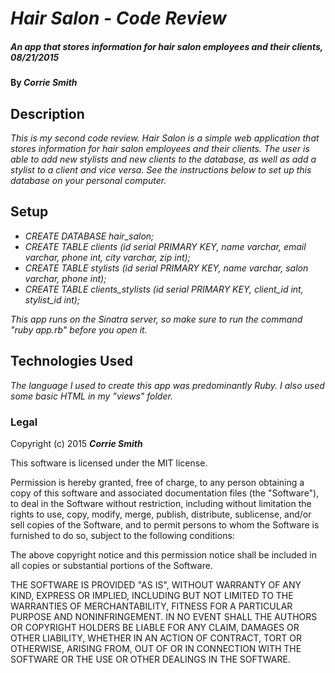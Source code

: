 # _Hair Salon - Code Review_

##### An app that stores information for hair salon employees and their clients, 08/21/2015 

#### By _**Corrie Smith**_

## Description

_This is my second code review. Hair Salon is a simple web application that stores information for hair salon employees and their clients. The user is able to add new stylists and new clients to the database, as well as add a stylist to a client and vice versa. See the instructions below to set up this database on your personal computer._

## Setup

* _CREATE DATABASE hair_salon;_
* _CREATE TABLE clients (id serial PRIMARY KEY, name varchar, email varchar, phone int, city varchar, zip int);_
* _CREATE TABLE stylists (id serial PRIMARY KEY, name varchar, salon varchar, phone int);_
* _CREATE TABLE clients_stylists (id serial PRIMARY KEY, client_id int, stylist_id int);_

_This app runs on the Sinatra server, so make sure to run the command "ruby app.rb" before you open it._

## Technologies Used

_The language I used to create this app was predominantly Ruby. I also used some basic HTML in my "views" folder._

### Legal

Copyright (c) 2015 **_Corrie Smith_**

This software is licensed under the MIT license.

Permission is hereby granted, free of charge, to any person obtaining a copy
of this software and associated documentation files (the "Software"), to deal
in the Software without restriction, including without limitation the rights
to use, copy, modify, merge, publish, distribute, sublicense, and/or sell
copies of the Software, and to permit persons to whom the Software is
furnished to do so, subject to the following conditions:

The above copyright notice and this permission notice shall be included in
all copies or substantial portions of the Software.

THE SOFTWARE IS PROVIDED "AS IS", WITHOUT WARRANTY OF ANY KIND, EXPRESS OR
IMPLIED, INCLUDING BUT NOT LIMITED TO THE WARRANTIES OF MERCHANTABILITY,
FITNESS FOR A PARTICULAR PURPOSE AND NONINFRINGEMENT. IN NO EVENT SHALL THE
AUTHORS OR COPYRIGHT HOLDERS BE LIABLE FOR ANY CLAIM, DAMAGES OR OTHER
LIABILITY, WHETHER IN AN ACTION OF CONTRACT, TORT OR OTHERWISE, ARISING FROM,
OUT OF OR IN CONNECTION WITH THE SOFTWARE OR THE USE OR OTHER DEALINGS IN
THE SOFTWARE.
